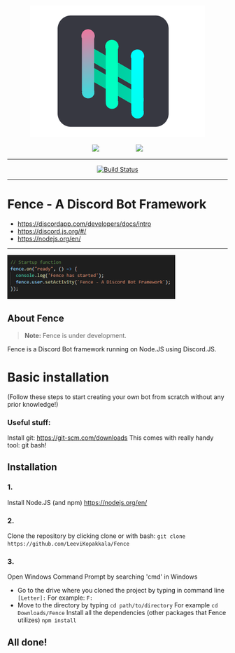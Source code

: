 <p align="center">
  <img height="300px" src="fencenew.png">
</p>
<p align="center">
  <a href="nodejs.org"><img height="50px" style="padding-left:40px; padding-right:40px;"src="https://nodejs.org/static/images/logos/nodejs-new-pantone-black.png"></a>
  <a href="discord.com"><img height="50px" style="padding-left:40px; padding-right:40px;"src="https://discordapp.com/assets/e4923594e694a21542a489471ecffa50.svg"></a>
</p>
<hr>

<p align="center">
<a href="https://travis-ci.org/"><img src="https://travis-ci.org/LeeviKopakkala/Fence.svg?branch=development" alt="Build Status"></a>
</p>

<hr>

# Fence - A Discord Bot Framework

+ https://discordapp.com/developers/docs/intro
+ https://discord.js.org/#/
+ https://nodejs.org/en/

<hr>

<p align="left">
  <img height="100px" src="fencecode.png">
</p>

## About Fence

> **Note:** Fence is under development.

Fence is a Discord Bot framework running on Node.JS using Discord.JS.

# Basic installation 
(Follow these steps to start creating your own bot from scratch without any prior knowledge!)

### Useful stuff: 

Install git: https://git-scm.com/downloads
This comes with really handy tool: git bash!

## Installation

### 1.
Install Node.JS (and npm) https://nodejs.org/en/

### 2. 
Clone the repository by clicking clone or with bash:
```git clone https://github.com/LeeviKopakkala/Fence```

### 3.
Open Windows Command Prompt by searching 'cmd' in Windows
+ Go to the drive where you cloned the project by typing in command line ```[Letter]:``` For example: ```F:``` 
+ Move to the directory by typing ```cd path/to/directory``` For example ```cd Downloads/Fence```
Install all the dependencies (other packages that Fence utilizes)
```npm install```

## All done!


